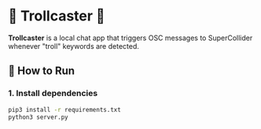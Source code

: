 # 🧌 Trollcaster 📡

**Trollcaster** is a local chat app that triggers OSC messages to SuperCollider whenever "troll" keywords are detected.

## 🚀 How to Run

### 1. Install dependencies

```bash
pip3 install -r requirements.txt
python3 server.py
